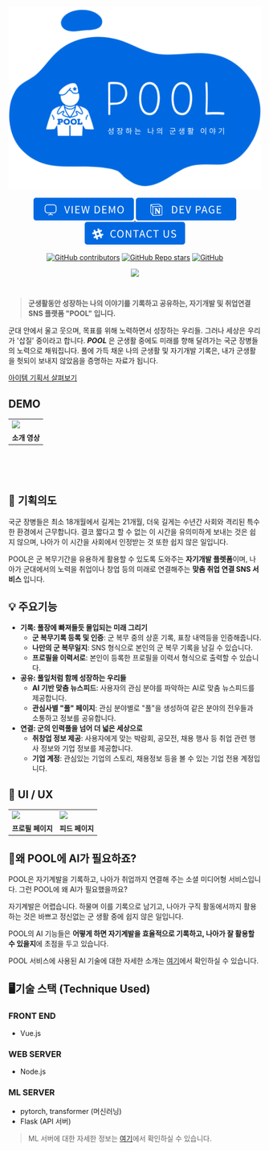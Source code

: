 

<p align="center"><img  src="Doc/imgs/TOP_LOGO.png"></p>

<p align="center">

<a  href="">

<img  src="Doc/imgs/btn_viewdemo.png"  />

</a>

<a  href="https://sable-drum-e05.notion.site/OSAM-cbc20c6efb6d466cb2c057926138eeb5">

<img  src="Doc/imgs/btn_devpage.png"  />

</a>

<a  href="osam21-ai-nightwork.slack.com">

<img  src="Doc/imgs/btn_contactus.png"  />

</a>

</p>

  

<p align="center">
<a  href="https://github.com/osamhack2021/AI_WEB_POOL_YD/graphs/contributors"><img  alt="GitHub contributors"  src="https://img.shields.io/github/contributors/osamhack2021/AI_WEB_POOL_YD"></a>
<a  href="https://github.com/osamhack2021/AI_WEB_POOL_YD/stargazers"><img  alt="GitHub Repo stars"  src="https://img.shields.io/github/stars/osamhack2021/AI_WEB_POOL_YD"></a>
<a  href="https://github.com/osamhack2021/AI_WEB_POOL_YD/blob/develop/LICENSE.md"><img  alt="GitHub"  src="https://img.shields.io/github/license/osamhack2021/AI_WEB_POOL_YD"></a>
</p>

<p align="center">
<a  href="https://github.com/osamhack2021/AI_WEB_POOL_YD/actions"><img  src="https://github.com/osamhack2021/AI_WEB_POOL_YD/actions/workflows/github-pages-deploy.yml/badge.svg?branch=develop"  /></a>
</p>

  

#

  

> **군생활동안 성장하는 나의 이야기를 기록하고 공유하는, 자기개발 및 취업연결 SNS 플랫폼 "POOL" 입니다.**

  

군대 안에서 울고 웃으며, 목표를 위해 노력하면서 성장하는 우리들. 그러나 세상은 우리가 '삽질' 중이라고 합니다. ***POOL*** 은 군생활 중에도 미래를 향해 달려가는 국군 장병들의 노력으로 채워집니다. 풀에 가득 채운 나의 군생활 및 자기개발 기록은, 내가 군생활을 헛되이 보내지 않았음을 증명하는 자료가 됩니다.

<p align="center">

<a  href="https://osam.kr/projectBlog/63/intro">아이템 기획서 살펴보기</a>

</p>

  

## DEMO

<table align="center">
	<tr>
		<td>
			<a href="https://www.youtube.com/"><img src="/Doc/imgs/video_thumbnail"></a>
		</td>
	</tr>
	<tr>
		<td align="center">
			<b>소개 영상</b>
		</td>
	</tr>
</table>
<br><br><br>

## 🤔 기획의도
국군 장병들은 최소 18개월에서 길게는 21개월, 더욱 길게는 수년간 사회와 격리된 특수한 환경에서 근무합니다. 결코 짧다고 할 수 없는 이 시간을 유의미하게 보내는 것은 쉽지 않으며, 나아가 이 시간을 사회에서 인정받는 것 또한 쉽지 않은 일입니다.

POOL은 군 복무기간을 유용하게 활용할 수 있도록 도와주는 **자기개발 플렛폼**이며, 나아가 군대에서의 노력을 취업이나 창업 등의 미래로 연결해주는 **맞춤 취업 연결 SNS 서비스** 입니다.

## 💡 주요기능
- **기록: 풀장에 빠져들듯 몰입되는 미래 그리기**
	- **군 복무기록 등록 및 인증**: 군 복무 중의 상훈 기록, 표창 내역등을 인증해줍니다.
	- **나만의 군 복무일지**: SNS 형식으로 본인의 군 복무 기록을 남길 수 있습니다.
	- **프로필을 이력서로**: 본인이 등록한 프로필을 이력서 형식으로 출력할 수 있습니다.
- **공유: 풀잎처럼 함께 성장하는 우리들**
	- **AI 기반 맞춤 뉴스피드**: 사용자의 관심 분야를 파악하는 AI로 맞춤 뉴스피드를 제공합니다.
	- **관심사별 "풀" 페이지**: 관심 분야별로 "풀"을 생성하여 같은 분야의 전우들과 소통하고 정보를 공유합니다.
- **연결: 군의 인력풀을 넘어 더 넓은 세상으로**
	- **취창업 정보 제공**: 사용자에게 맞는 박람회, 공모전, 채용 행사 등 취업 관련 행사 정보와 기업 정보를 제공합니다.
	- **기업 계정**: 관심있는 기업의 스토리, 채용정보 등을 볼 수 있는 기업 전용 계정입니다.

## 🔎 UI / UX

<table align="center">
	<tr>
		<td>
			<img style="width:450px;" src="/Doc/imgs/profile-page">
		</td>
		<td>
			<img style="width:450px;" src="/Doc/imgs/profile-page">
		</td>
	</tr>
	<tr>
		<td align="center">
			<b>프로필 페이지</b>
		</td>
		<td align="center">
			<b>피드 페이지</b>
		</td>
	</tr>
</table>

## 🤷‍왜 POOL에 AI가 필요하죠?

POOL은 자기계발을 기록하고, 나아가 취업까지 연결해 주는 소셜 미디어형 서비스입니다. 그런 POOL에 왜 AI가 필요했을까요?  

자기계발은 어렵습니다. 하물며 이를 기록으로 남기고, 나아가 구직 활동에서까지 활용하는 것은 바쁘고 정신없는 군 생활 중에 쉽지 않은 일입니다.

POOL의 AI 기능들은 **어떻게 하면 자기계발을 효율적으로 기록하고, 나아가 잘 활용할 수 있을지**에 초점을 두고 있습니다.

POOL 서비스에 사용된 AI 기술에 대한 자세한 소개는 [여기](AboutAI.md)에서 확인하실 수 있습니다.


## 🖥️기술 스택 (Technique Used)

### FRONT END

- Vue.js

### WEB SERVER

- Node.js

### ML SERVER

- pytorch, transformer (머신러닝)
- Flask (API 서버)

> ML 서버에 대한 자세한 정보는 [여기](/ai-backend)에서 확인하실 수 있습니다.